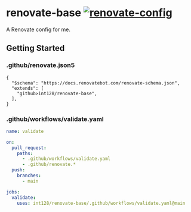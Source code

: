 # renovate-base [![renovate-config](https://github.com/int128/renovate-base/actions/workflows/renovate-config.yaml/badge.svg)](https://github.com/int128/renovate-base/actions/workflows/renovate-config.yaml)

A Renovate config for me.

## Getting Started

### .github/renovate.json5

```json5
{
  "$schema": "https://docs.renovatebot.com/renovate-schema.json",
  "extends": [
    "github>int128/renovate-base",
  ],
}
```

### .github/workflows/validate.yaml

```yaml
name: validate

on:
  pull_request:
    paths:
      - .github/workflows/validate.yaml
      - .github/renovate.*
  push:
    branches:
      - main

jobs:
  validate:
    uses: int128/renovate-base/.github/workflows/validate.yaml@main
```
